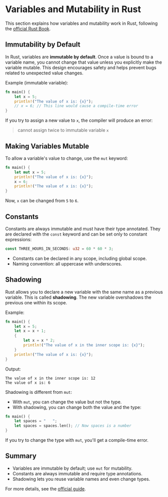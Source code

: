 # Variables and Mutability in Rust

This section explains how variables and mutability work in Rust, following the [official Rust Book](https://doc.rust-lang.org/book/ch03-01-variables-and-mutability.html).

## Immutability by Default

In Rust, variables are **immutable by default**. Once a value is bound to a variable name, you cannot change that value unless you explicitly make the variable mutable. This design encourages safety and helps prevent bugs related to unexpected value changes.

Example (immutable variable):
```rust
fn main() {
    let x = 5;
    println!("The value of x is: {x}");
    // x = 6; // This line would cause a compile-time error
}
```
If you try to assign a new value to `x`, the compiler will produce an error:
> cannot assign twice to immutable variable `x`

## Making Variables Mutable

To allow a variable's value to change, use the `mut` keyword:
```rust
fn main() {
    let mut x = 5;
    println!("The value of x is: {x}");
    x = 6;
    println!("The value of x is: {x}");
}
```
Now, `x` can be changed from `5` to `6`.

## Constants

Constants are always immutable and must have their type annotated. They are declared with the `const` keyword and can be set only to constant expressions:
```rust
const THREE_HOURS_IN_SECONDS: u32 = 60 * 60 * 3;
```
- Constants can be declared in any scope, including global scope.
- Naming convention: all uppercase with underscores.

## Shadowing

Rust allows you to declare a new variable with the same name as a previous variable. This is called **shadowing**. The new variable overshadows the previous one within its scope.

Example:
```rust
fn main() {
    let x = 5;
    let x = x + 1;
    {
        let x = x * 2;
        println!("The value of x in the inner scope is: {x}");
    }
    println!("The value of x is: {x}");
}
```
Output:
```
The value of x in the inner scope is: 12
The value of x is: 6
```

Shadowing is different from `mut`:
- With `mut`, you can change the value but not the type.
- With shadowing, you can change both the value and the type:
```rust
fn main() {
    let spaces = "   ";
    let spaces = spaces.len(); // Now spaces is a number
}
```

If you try to change the type with `mut`, you'll get a compile-time error.

## Summary
- Variables are immutable by default; use `mut` for mutability.
- Constants are always immutable and require type annotations.
- Shadowing lets you reuse variable names and even change types.

For more details, see the [official guide](https://doc.rust-lang.org/book/ch03-01-variables-and-mutability.html).

